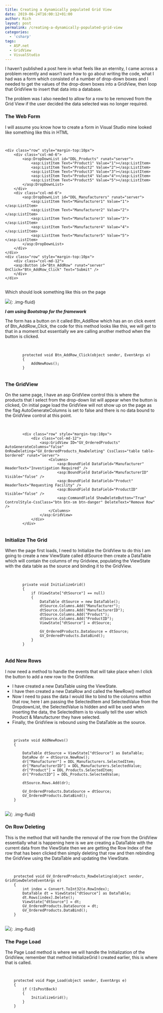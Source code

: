 ```yaml
---
title: Creating a dynamically populated Grid View
date: 2019-06-24T16:00:12+01:00
author: Rich
layout: post
permalink: /creating-a-dynamically-populated-grid-view
categories:
  - 'csharp'
tags:
  - ASP.net
  - GridView
  - VisualStudio
---
```

I haven&#8217;t published a post here in what feels like an eternity, I came across a problem recently and wasn&#8217;t sure how to go about writing the code, what I had was a form which consisted of a number of drop-down boxes and I needed to get the values of the drop-down boxes into a GridView, then loop that GridView to insert that data into a database.

The problem was I also needed to allow for a row to be removed from the Grid View if the user decided the data selected was no longer required.

### The Web Form

I will assume you know how to create a form in Visual Studio mine looked like something like this in HTML

<pre> 
<code class="html">
&lt;div class="row" style="margin-top:10px"&gt; 
    &lt;div class="col-md-6"&gt;
        &lt;asp:DropDownList id="DDL_Products" runat="server"&gt;
            &lt;asp:ListItem Text="Product1" Value="1"&gt;&lt;/asp:ListItem&gt;
            &lt;asp:ListItem Text="Product2" Value="2"&gt;&lt;/asp:ListItem&gt;
            &lt;asp:ListItem Text="Product3" Value="3"&gt;&lt;/asp:ListItem&gt;
            &lt;asp:ListItem Text="Product4" Value="4"&gt;&lt;/asp:ListItem&gt;
            &lt;asp:ListItem Text="Product5" Value="5"&gt;&lt;/asp:ListItem&gt;
        &lt;/asp:DropDownList&gt; 
    &lt;/div&gt; 
    &lt;div class="col-md-6"&gt;
        &lt;asp:DropDownList id="DDL_Manufacturers" runat="server"&gt;
            &lt;asp:ListItem Text="Manufacturer1" Value="1"&gt;&lt;/asp:ListItem&gt;
            &lt;asp:ListItem Text="Manufacturer2" Value="2"&gt;&lt;/asp:ListItem&gt;
            &lt;asp:ListItem Text="Manufacturer3" Value="3"&gt;&lt;/asp:ListItem&gt;
            &lt;asp:ListItem Text="Manufacturer4" Value="4"&gt;&lt;/asp:ListItem&gt;
            &lt;asp:ListItem Text="Manufacturer5" Value="5"&gt;&lt;/asp:ListItem&gt;
        &lt;/asp:DropDownList&gt; 
    &lt;/div&gt; 
&lt;/div&gt;
&lt;div class="row" style="margin-top:10px"&gt; 
    &lt;div class="col-md-12"&gt;
    &lt;asp:Button id="Btn_AddRow" runat="server" OnClick="Btn_AddRow_Click" Text="Submit" /&gt;
    &lt;/div&gt;
&lt;/div&gt;
</code>
</pre>

Which should look something like this on the page

![](/assets/img/DynamicGridView-1.png){: .img-fluid}

**_I am using Bootstrap for the framework_**

The form has a button on it called Btn\_AddRow which has an on click event of Btn\_AddRow_Click, the code for this method looks like this, we will get to that in a moment but essentially we are calling another method when the button is clicked.

<pre> 
    <code class="csharp">
        protected void Btn_AddRow_Click(object sender, EventArgs e)
        {
            AddNewRows();
        }
    </code>
</pre>

### The GridView

On the same page, I have an asp GridView control this is where the products that I select from the drop-down list will appear when the button is clicked, On initial page load the GridView will not show up on the page as the flag AutoGenerateColumns is set to false and there is no data bound to the GridView control at this point.

<pre> 
    <code class="html">
        &lt;div class="row" style="margin-top:10px"&gt;
            &lt;div class="col-md-12"&gt;
                &lt;asp:GridView ID="GV_OrderedProducts" AutoGenerateColumns="false" OnRowDeleting="GV_OrderedProducts_RowDeleting" CssClass="table table-bordered" runat="server"&gt;
                    &lt;Columns&gt;
                        &lt;asp:BoundField DataField="Manufacturer" HeaderText="Investigation Required" /&gt;
                        &lt;asp:BoundField DataField="ManufacturerID" Visible="false" /&gt;
                        &lt;asp:BoundField DataField="Product" HeaderText="Requesting Facility" /&gt;
                        &lt;asp:BoundField DataField="ProductID" Visible="false" /&gt;
                        &lt;asp:CommandField ShowDeleteButton="True" ControlStyle-CssClass="btn btn-sm btn-danger" DeleteText="Remove Row" /&gt;                     
                    &lt;/Columns&gt;
                &lt;/asp:GridView&gt;
            &lt;/div&gt;
        &lt;/div&gt;
    </code>
</pre>

### Initialize The Grid

When the page first loads, I need to Initialize the GridView to do this I am going to create a new ViewState called dtSource then create a DataTable which will contain the columns of my Gridview, populating the ViewState with the data table as the source and binding it to the GridView.

<pre> 
    <code class="csharp">
        private void InitializeGrid()
        {
            if (ViewState["dtSource"] == null)
            {
                DataTable dtSource = new DataTable();
                dtSource.Columns.Add("Manufacturer");
                dtSource.Columns.Add("ManufacturerID");
                dtSource.Columns.Add("Product");
                dtSource.Columns.Add("ProductID");      
                ViewState["dtSource"] = dtSource;

                GV_OrderedProducts.DataSource = dtSource;
                GV_OrderedProducts.DataBind();
            }
        }
    </code>
</pre>

### Add New Rows

I now need a method to handle the events that will take place when I click the button to add a new row to the GridView.

  * I have created a new DataTable using the ViewState.
  * I have then created a new DataRow and called the NewRow() method
  * Now I need to pass the data I would like to bind to the columns within that row, here I am passing the SelectedItem and SelectedValue from the DropdownList, the SelectedValue is hidden and will be used when inserting the data, the SelectedItem is to visually tell the user which Product & Manufacturer they have selected.
  * Finally, the GridView is rebound using the DataTable as the source.

<pre> 
<code class="csharp">
    private void AddNewRows()
    {
       
        DataTable dtSource = ViewState["dtSource"] as DataTable;
        DataRow dr = dtSource.NewRow();
        dr["Manufacturer"] = DDL_Manufacturers.SelectedItem;
        dr["ManufacturerID"] = DDL_Manufacturers.SelectedValue;
        dr["Product"] = DDL_Products.SelectedItem;
        dr["ProductID"] = DDL_Products.SelectedValue;

        dtSource.Rows.Add(dr);
 
        GV_OrderedProducts.DataSource = dtSource;
        GV_OrderedProducts.DataBind();
    }
</code>
</pre>

![](/assets/img/GridViewNewRows.gif){: .img-fluid}

### On Row Deleting

This is the method that will handle the removal of the row from the GridView essentially what is happening here is we are creating a DataTable with the current data from the ViewState then we are getting the Row Index of the row that has been clicked then simply deleting that row and then rebinding the GridView using the DataTable and updating the ViewState.

<pre> 
<code class="csharp">
    protected void GV_OrderedProducts_RowDeleting(object sender, GridViewDeleteEventArgs e)
    {
        int index = Convert.ToInt32(e.RowIndex);
        DataTable dt = ViewState["dtSource"] as DataTable;
        dt.Rows[index].Delete();
        ViewState["dtSource"] = dt;
        GV_OrderedProducts.DataSource = dt;
        GV_OrderedProducts.DataBind();
    }
</code>
</pre>

![](/assets/img/GridViewDeleteRows.gif){: .img-fluid}

### The Page Load

The Page Load method is where we will handle the Initialization of the GridView, remember that method InitializeGrid I created earlier, this is where that is called.

<pre> 
<code class="csharp">
    protected void Page_Load(object sender, EventArgs e)
    {
        if (!IsPostBack)
        {
            InitializeGrid();           
        }
    }
</code>
</pre>